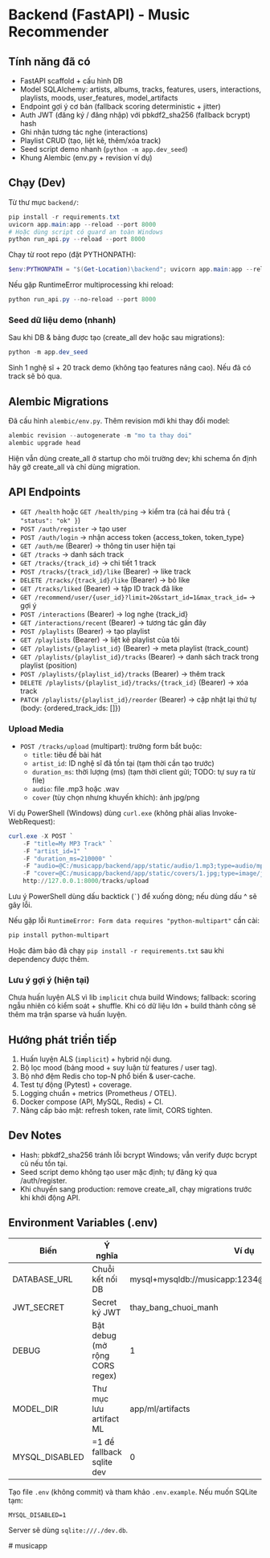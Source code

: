 # Backend (FastAPI) - Music Recommender

## Tính năng đã có
- FastAPI scaffold + cấu hình DB
- Model SQLAlchemy: artists, albums, tracks, features, users, interactions, playlists, moods, user_features, model_artifacts
- Endpoint gợi ý cơ bản (fallback scoring deterministic + jitter)
- Auth JWT (đăng ký / đăng nhập) với pbkdf2_sha256 (fallback bcrypt) hash
- Ghi nhận tương tác nghe (interactions)
- Playlist CRUD (tạo, liệt kê, thêm/xóa track)
- Seed script demo nhanh (`python -m app.dev_seed`)
- Khung Alembic (env.py + revision ví dụ)

## Chạy (Dev)
Từ thư mục `backend/`:
```powershell
pip install -r requirements.txt
uvicorn app.main:app --reload --port 8000
# Hoặc dùng script có guard an toàn Windows
python run_api.py --reload --port 8000
```

Chạy từ root repo (đặt PYTHONPATH):
```powershell
$env:PYTHONPATH = "$(Get-Location)\backend"; uvicorn app.main:app --reload --port 8000
```

Nếu gặp RuntimeError multiprocessing khi reload:
```powershell
python run_api.py --no-reload --port 8000
```

### Seed dữ liệu demo (nhanh)
Sau khi DB & bảng được tạo (create_all dev hoặc sau migrations):
```powershell
python -m app.dev_seed
```
Sinh 1 nghệ sĩ + 20 track demo (không tạo features nâng cao). Nếu đã có track sẽ bỏ qua.

## Alembic Migrations
Đã cấu hình `alembic/env.py`. Thêm revision mới khi thay đổi model:
```powershell
alembic revision --autogenerate -m "mo ta thay doi"
alembic upgrade head
```
Hiện vẫn dùng create_all ở startup cho môi trường dev; khi schema ổn định hãy gỡ create_all và chỉ dùng migration.

## API Endpoints
- `GET /health` hoặc `GET /health/ping` -> kiểm tra (cả hai đều trả `{ "status": "ok" }`)
- `POST /auth/register` -> tạo user
- `POST /auth/login` -> nhận access token {access_token, token_type}
- `GET /auth/me` (Bearer) -> thông tin user hiện tại
- `GET /tracks` -> danh sách track
- `GET /tracks/{track_id}` -> chi tiết 1 track
- `POST /tracks/{track_id}/like` (Bearer) -> like track
- `DELETE /tracks/{track_id}/like` (Bearer) -> bỏ like
- `GET /tracks/liked` (Bearer) -> tập ID track đã like
- `GET /recommend/user/{user_id}?limit=20&start_id=1&max_track_id=` -> gợi ý
- `POST /interactions` (Bearer) -> log nghe {track_id}
- `GET /interactions/recent` (Bearer) -> tương tác gần đây
- `POST /playlists` (Bearer) -> tạo playlist
- `GET /playlists` (Bearer) -> liệt kê playlist của tôi
- `GET /playlists/{playlist_id}` (Bearer) -> meta playlist (track_count)
- `GET /playlists/{playlist_id}/tracks` (Bearer) -> danh sách track trong playlist (position)
- `POST /playlists/{playlist_id}/tracks` (Bearer) -> thêm track
- `DELETE /playlists/{playlist_id}/tracks/{track_id}` (Bearer) -> xóa track
 - `PATCH /playlists/{playlist_id}/reorder` (Bearer) -> cập nhật lại thứ tự (body: {ordered_track_ids: []})

### Upload Media
- `POST /tracks/upload` (multipart): trường form bắt buộc:
	- `title`: tiêu đề bài hát
	- `artist_id`: ID nghệ sĩ đã tồn tại (tạm thời cần tạo trước)
	- `duration_ms`: thời lượng (ms) (tạm thời client gửi; TODO: tự suy ra từ file)
	- `audio`: file .mp3 hoặc .wav
	- `cover` (tùy chọn nhưng khuyến khích): ảnh jpg/png

Ví dụ PowerShell (Windows) dùng `curl.exe` (không phải alias Invoke-WebRequest):
```powershell
curl.exe -X POST `
	-F "title=My MP3 Track" `
	-F "artist_id=1" `
	-F "duration_ms=210000" `
	-F "audio=@C:/musicapp/backend/app/static/audio/1.mp3;type=audio/mpeg" `
	-F "cover=@C:/musicapp/backend/app/static/covers/1.jpg;type=image/jpeg" `
	http://127.0.0.1:8000/tracks/upload
```
Lưu ý PowerShell dùng dấu backtick (`` ` ``) để xuống dòng; nếu dùng dấu ^ sẽ gây lỗi.

Nếu gặp lỗi `RuntimeError: Form data requires "python-multipart"` cần cài:
```powershell
pip install python-multipart
```
Hoặc đảm bảo đã chạy `pip install -r requirements.txt` sau khi dependency được thêm.

### Lưu ý gợi ý (hiện tại)
Chưa huấn luyện ALS vì lib `implicit` chưa build Windows; fallback: scoring ngẫu nhiên có kiểm soát + shuffle. Khi có dữ liệu lớn + build thành công sẽ thêm ma trận sparse và huấn luyện.

## Hướng phát triển tiếp
1. Huấn luyện ALS (`implicit`) + hybrid nội dung.
2. Bộ lọc mood (bảng mood + suy luận từ features / user tag).
3. Bộ nhớ đệm Redis cho top-N phổ biến & user-cache.
4. Test tự động (Pytest) + coverage.
5. Logging chuẩn + metrics (Prometheus / OTEL).
6. Docker compose (API, MySQL, Redis) + CI.
7. Nâng cấp bảo mật: refresh token, rate limit, CORS tighten.

## Dev Notes
- Hash: pbkdf2_sha256 tránh lỗi bcrypt Windows; vẫn verify được bcrypt cũ nếu tồn tại.
- Seed script demo không tạo user mặc định; tự đăng ký qua /auth/register.
- Khi chuyển sang production: remove create_all, chạy migrations trước khi khởi động API.

## Environment Variables (.env)
| Biến | Ý nghĩa | Ví dụ |
|------|---------|-------|
| DATABASE_URL | Chuỗi kết nối DB | mysql+mysqldb://musicapp:1234@localhost:3306/musicdb |
| JWT_SECRET | Secret ký JWT | thay_bang_chuoi_manh |
| DEBUG | Bật debug (mở rộng CORS regex) | 1 |
| MODEL_DIR | Thư mục lưu artifact ML | app/ml/artifacts |
| MYSQL_DISABLED | =1 để fallback sqlite dev | 0 |

Tạo file `.env` (không commit) và tham khảo `.env.example`. Nếu muốn SQLite tạm:
```
MYSQL_DISABLED=1
```
Server sẽ dùng `sqlite:///./dev.db`.

#   m u s i c a p p  
 